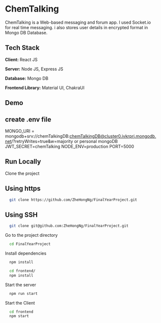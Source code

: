 
# ChemTalking

ChemTalking is a Web-based messaging and forum app.
I used Socket.io for real time messaging.
i also stores user details in encrypted format in Mongo DB Database.
## Tech Stack

**Client:** React JS

**Server:** Node JS, Express JS

**Database:** Mongo DB

**Frontend Library:** Material UI, ChakraUI
  
## Demo

## create .env file

MONGO_URI = mongodb+srv://chemTalkingDB:chemTalkingDB@cluster0.ivkrprj.mongodb.net/?retryWrites=true&w=majority or personal mongoDB
JWT_SECRET=chemTalking
NODE_ENV=production
PORT=5000

## Run Locally

Clone the project

## Using https
```bash
  git clone https://github.com/ZheHongNg/FinalYearProject.git
```


## Using SSH
```bash
  git clone git@github.com:ZheHongNg/FinalYearProject.git
```
  

Go to the project directory

```bash
  cd FinalYearProject
```


Install dependencies

```bash
  npm install
```

```bash
  cd frontend/
  npm install
```

Start the server

```bash
  npm run start
```
Start the Client

```bash
  cd frontend
  npm start
```


